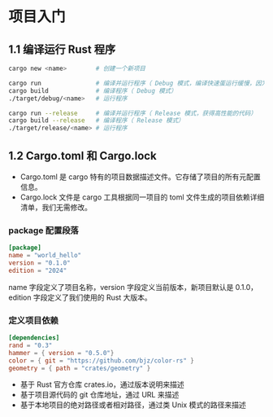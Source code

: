 # 项目入门

## 1.1 编译运行 Rust 程序

```bash
cargo new <name>        # 创建一个新项目

cargo run               # 编译并运行程序（ Debug 模式，编译快速蛋运行缓慢，因为编译器不会做优化）
cargo build             # 编译程序（ Debug 模式）
./target/debug/<name>   # 运行程序

cargo run --release     # 编译并运行程序（ Release 模式，获得高性能的代码）
cargo build --release   # 编译程序（ Release 模式）
./target/release/<name> # 运行程序
```

## 1.2 Cargo.toml 和 Cargo.lock

- Cargo.toml 是 cargo 特有的项目数据描述文件。它存储了项目的所有元配置信息。
- Cargo.lock 文件是 cargo 工具根据同一项目的 toml 文件生成的项目依赖详细清单，我们无需修改。

### package 配置段落

```toml
[package]
name = "world_hello"
version = "0.1.0"
edition = "2024"
```

name 字段定义了项目名称，version 字段定义当前版本，新项目默认是 0.1.0，edition 字段定义了我们使用的 Rust 大版本。

### 定义项目依赖

```toml
[dependencies]
rand = "0.3"
hammer = { version = "0.5.0"}
color = { git = "https://github.com/bjz/color-rs" }
geometry = { path = "crates/geometry" }
```

- 基于 Rust 官方仓库 crates.io，通过版本说明来描述
- 基于项目源代码的 git 仓库地址，通过 URL 来描述
- 基于本地项目的绝对路径或者相对路径，通过类 Unix 模式的路径来描述